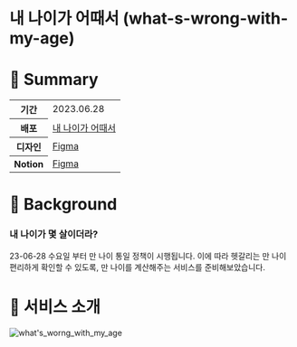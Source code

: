 # 내 나이가 어때서 (what-s-wrong-with-my-age)
# 🥳 Summary
<table>
    <tr>
        <th>기간</th>
        <td>2023.06.28</td>
    </tr>
    <tr>
        <th>배포</th>
        <td><a href="[https://chu-card-client.vercel.app](https://main--what-s-wrong-with-my-age.netlify.app/)">내 나이가 어때서</a></td>
    </tr>
    <tr>
        <th>디자인</th>
        <td><a href="https://www.figma.com/file/5h9ZqWJGLzzEX7HRQxvQDO/%ED%85%8C%EC%98%A4%EC%9D%98-%EC%8A%A4%ED%94%84%EB%A6%B0%ED%8A%B8-15%EA%B8%B0---11%EC%A1%B0?type=design&node-id=0%3A1&mode=design&t=ayO3HCLaamQOhY8z-1">Figma</a></td>
    </tr>
    <tr>
        <th>Notion</th>
        <td><a href="https://open-divan-915.notion.site/387363f1751d4234a8b2f1a68bab136b?pvs=4">Figma</a></td>
    </tr>
</table>

# 🥳 Background
### 내 나이가 몇 살이더라?
23-06-28 수요일 부터 만 나이 통일 정책이 시행됩니다.
이에 따라 헷갈리는 만 나이 편리하게 확인할 수 있도록, 만 나이를 계산해주는 서비스를 준비해보았습니다.

# 🥳 서비스 소개

![what's_worng_with_my_age](https://github.com/anonymousRecords/what-s-wrong-with-my-age/assets/97885933/8a63c5ae-4f84-42f7-9ee6-03132e72495c)
